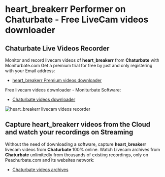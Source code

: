 # heart_breakerr Performer on Chaturbate - Free LiveCam videos downloader

## Chaturbate Live Videos Recorder

Monitor and record livecam videos of **heart_breakerr** from **Chaturbate** with Moniturbate.com
Get a premium trial for free by just and only registering with your Email address:
* [heart_breakerr Premium videos downloader](https://moniturbate.com/request-demo-licence-key.html)

Free livecam videos downloader - Moniturbate Software:
* [Chaturbate videos downloader](https://moniturbate.com/moniturbate-download-software.html)

![heart_breakerr livecam videos recorder](https://peachurnet.com/templates/moniturbate-software.png)


## Capture heart_breakerr videos from the Cloud and watch your recordings on Streaming

Without the need of downloading a software, capture **heart_breakerr** livecam videos from **Chaturbate** 100% online.
Watch Livecam archives from **Chaturbate** unlimitedly from thousands of existing recordings, only on Peachurbate.com and its websites network:
* [Chaturbate videos archives](https://peachurnet.com/)